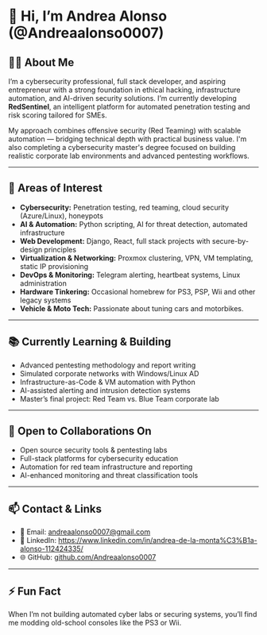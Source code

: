 # 👋 Hi, I’m Andrea Alonso (@Andreaalonso0007)

## 👨‍💻 About Me
I’m a cybersecurity professional, full stack developer, and aspiring entrepreneur with a strong foundation in ethical hacking, infrastructure automation, and AI-driven security solutions.
I’m currently developing **RedSentinel**, an intelligent platform for automated penetration testing and risk scoring tailored for SMEs.

My approach combines offensive security (Red Teaming) with scalable automation — bridging technical depth with practical business value. 
I'm also completing a cybersecurity master's degree focused on building realistic corporate lab environments and advanced pentesting workflows.

---

## 🧩 Areas of Interest
- **Cybersecurity:** Penetration testing, red teaming, cloud security (Azure/Linux), honeypots
- **AI & Automation:** Python scripting, AI for threat detection, automated infrastructure
- **Web Development:** Django, React, full stack projects with secure-by-design principles
- **Virtualization & Networking:** Proxmox clustering, VPN, VM templating, static IP provisioning
- **DevOps & Monitoring:** Telegram alerting, heartbeat systems, Linux administration
- **Hardware Tinkering:** Occasional homebrew for PS3, PSP, Wii and other legacy systems
- **Vehicle & Moto Tech:** Passionate about tuning cars and motorbikes.

---

## 📚 Currently Learning & Building
- Advanced pentesting methodology and report writing
- Simulated corporate networks with Windows/Linux AD
- Infrastructure-as-Code & VM automation with Python
- AI-assisted alerting and intrusion detection systems
- Master’s final project: Red Team vs. Blue Team corporate lab

---

## 🤝 Open to Collaborations On
- Open source security tools & pentesting labs
- Full-stack platforms for cybersecurity education
- Automation for red team infrastructure and reporting
- AI-enhanced monitoring and threat classification tools

---

## 📫 Contact & Links
- 📧 Email: andreaalonso0007@gmail.com 
- 💼 LinkedIn: https://www.linkedin.com/in/andrea-de-la-monta%C3%B1a-alonso-112424335/
- 🌐 GitHub: [github.com/Andreaalonso0007](https://github.com/Andreaalonso0007)

---

## ⚡ Fun Fact
When I’m not building automated cyber labs or securing systems, you’ll find me modding old-school consoles like the PS3 or Wii.
